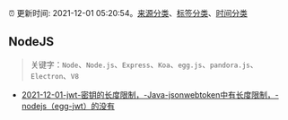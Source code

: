 :alarm_clock: 更新时间: 2021-12-01 05:20:54。[来源分类](../README.md)、[标签分类](../TAGS.md)、[时间分类](../TIMELINE.md)

## NodeJS


> 关键字：`Node`、`Node.js`、`Express`、`Koa`、`egg.js`、`pandora.js`、`Electron`、`V8`



- [2021-12-01-jwt-密钥的长度限制，-Java-jsonwebtoken中有长度限制，-nodejs（egg-jwt）的没有](https://www.v2ex.com/t/819264) 